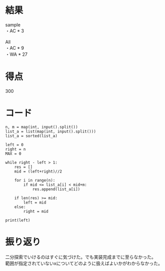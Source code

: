 # 結果
sample<br>
・AC * 3 <br>
<br>
All<br>
・AC * 9 <br>
・WA * 27 <br>

# 得点
300

# コード
```
n, m = map(int, input().split())
list_a = list(map(int, input().split()))
list_a = sorted(list_a)

left = 0
right = n
MAX = 0

while right - left > 1:
    res = []
    mid = (left+right)//2
    
    for i in range(n):
        if mid <= list_a[i] < mid+m:
            res.append(list_a[i])

    if len(res) >= mid:
        left = mid
    else:
        right = mid
        
print(left)
```

# 振り返り
二分探索でいけるのはすぐに気づけた。でも実装完成までに至らなかった。<br>
範囲が指定されていないxについてどのように扱えばよいかがわからなかった。<br>
